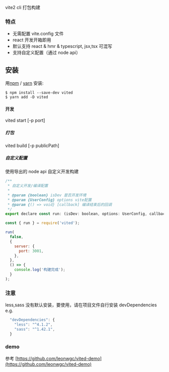 vite2 cli 打包构建

### 特点

- 无需配置 vite.config 文件
- react 开发开箱即用
- 默认支持 react & hmr & typescript, jsx,tsx 可混写
- 支持自定义配置（通过 node api）

## 安装

用[npm](https://npmjs.org/) / [yarn](https://yarnpkg.com) 安装:

    $ npm install --save-dev vited
    $ yarn add -D vited

#### 开发

vited start [-p port]

##### 打包

vited build [-p publicPath]

##### 自定义配置

使用导出的 node api 自定义开发构建

```js
/**
 * 自定义开发/编译配置
 *
 * @param {boolean} isDev 是否开发环境
 * @param {UserConfig} options vite配置
 * @param {() => void} [callback] 编译结束后的回调
 */
export declare const run: (isDev: boolean, options: UserConfig, callback?: () => void) => void;
```

```js
const { run } = require('vited');

run(
  false,
  {
    server: {
      port: 3001,
    },
  },
  () => {
    console.log('构建完成');
  }
);
```

### 注意

less,sass 没有默认安装，要使用，请在项目文件自行安装 devDependencies
e.g.

```js
  "devDependencies": {
    "less": "^4.1.2",
    "sass": "^1.42.1",
  }
```

### demo

参考 [https://github.com/leonwgc/vited-demo](https://github.com/leonwgc/vited-demo)
